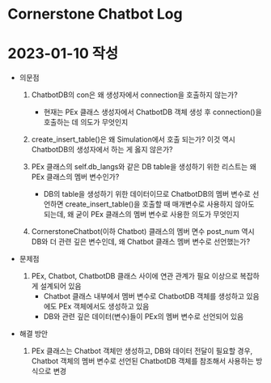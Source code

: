 # Cornerstone Chatbot Log

# 2023-01-10 작성
 * 의문점
    1. ChatbotDB의 con은 왜 생성자에서 connection을 호출하지 않는가?
        - 현재는 PEx 클래스 생성자에서 ChatbotDB 객체 생성 후 connection()을 호출하는 데 의도가 무엇인지

    2. create_insert_table()은 왜 Simulation에서 호출 되는가? 이것 역시 ChatbotDB의 생성자에서 하는 게 옳지 않은가?

    3. PEx 클래스의 self.db_langs와 같은 DB table을 생성하기 위한 리스트는 왜 PEx 클래스의 멤버 변수인가?
        - DB의 table을 생성하기 위한 데이터이므로 ChatbotDB의 멤버 변수로 선언하면 create_insert_table()을 호출할 때
          매개변수로 사용하지 않아도 되는데, 왜 굳이 PEx 클래스의 멤버 변수로 사용한 의도가 무엇인지

    4. CornerstoneChatbot(이하 Chatbot) 클래스의 멤버 면수 post_num 역시 DB와 더 관련 깊은 변수인데, 왜 Chatbot 클래스
       멤버 변수로 선언했는가?

 * 문제점
    1. PEx, Chatbot, ChatbotDB 클래스 사이에 연관 관계가 필요 이상으로 복잡하게 설계되어 있음
        - Chatbot 클래스 내부에서 멤버 변수로 ChatbotDB 객체를 생성하고 있음에도 PEx 객체에서도 생성하고 있음
        - DB와 관련 깊은 데이터(변수)들이 PEx의 멤버 변수로 선언되어 있음

 * 해결 방안
    1. PEx 클래스는 Chatbot 객체만 생성하고, DB와 데이터 전달이 필요할 경우, Chatbot 객체의 멤버 변수로 선언된
       ChatbotDB 객체를 참조해서 사용하는 방식으로 변경